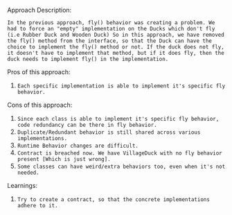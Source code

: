 Approach Description:

`In the previous approach, fly() behavior was creating a problem. We had to force an "empty" implementation on the Ducks which don't fly (i.e Rubber Duck and Wooden Duck)
So in this approach, we have removed the fly() method from the interface, so that the Duck can have the choice to implement the fly() method or not. If the duck does not fly, it doesn't have to implement that method, but if it does fly, then the duck needs to implement fly() in the implementation.`

Pros of this approach:

1. `Each specific implementation is able to implement it's specific fly behavior.`

Cons of this approach:

1. `Since each class is able to implement it's specific fly behavior, code redundancy can be there in fly behavior.`
2. `Duplicate/Redundant behavior is still shared across various implementations.`
3. `Runtime Behavior changes are difficult.`
4. `Contract is breached now. We have VillageDuck with no fly behavior present [Which is just wrong].`
5. `Some classes can have weird/extra behaviors too, even when it's not needed.`


Learnings:

1. `Try to create a contract, so that the concrete implementations adhere to it.`
